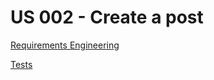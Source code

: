 # US 002 - Create a post

[Requirements Engineering](01.requirements-engineering/readme.md)

[Tests](02.tests/readme.md)
